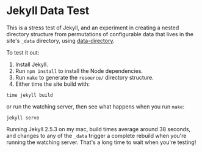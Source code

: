 # Jekyll Data Test
This is a stress test of Jekyll, and an experiment in creating a nested
directory structure from permutations of configurable data that lives in the
site's `_data` directory, using [data-directory].

To test it out:

1. Install Jekyll.
1. Run `npm install` to install the Node dependencies.
1. Run `make` to generate the `resource/` directory structure.
1. Either time the site build with:

  ```
  time jekyll build
  ```

  or run the watching server, then see what happens when you run `make`:

  ```
  jekyll serve
  ```
  
Running Jekyll 2.5.3 on my mac, build times average around 38 seconds,
and changes to any of the `_data` trigger a complete rebuild when you're
running the watching server. That's a long time to wait when you're
testing!

[data-directory]: https://www.npmjs.com/package/data-directory
